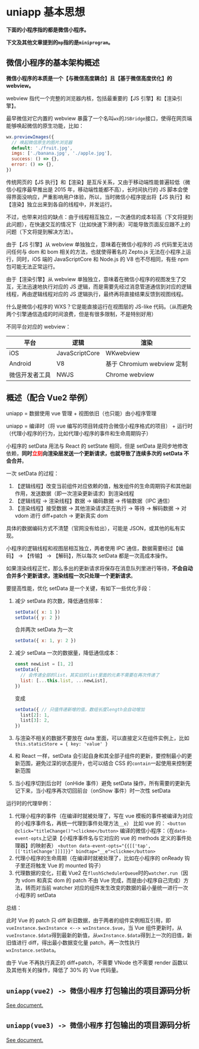 # uniapp 基本思想

**下面的小程序指的都是微信小程序。**

**下文及其他文章提到的`mp`指的是`miniprogram`。**

## 微信小程序的基本架构概述

**微信小程序的本质是一个【与微信高度耦合】且【基于微信高度优化】的 webview。**

webview 指代一个完整的浏览器内核，包括最重要的【JS 引擎】和【渲染引擎】。

最早微信对它内置的 webview 暴露了一个名叫`wx`的`JSBridge`接口，使得在网页端能够唤起微信的原生功能，比如：

```js
wx.previewImages({
  // 唤起微信原生的图片浏览器
  default: './fruit.jpg',
  imgs: ['./banana.jpg', './apple.jpg'],
  success: () => {},
  error: () => {},
})
```

传统网页的【JS 执行】和【渲染】是互斥关系，又由于移动端性能普遍较低（微信小程序最早推出是 2015 年，移动端性能都不高），长时间执行的 JS 脚本会使得界面没响应，严重影响用户体验，所以，当时微信小程序提出将【JS 执行】和【渲染】独立出来到各自的线程中，并发运行。

不过，也带来对应的缺点：由于线程相互独立，一次通信的成本较高（下文将提到此问题），在快速交互的情况下（比如快速下滑列表）可能导致页面反应跟不上的问题（下文将提到解决方法）。

由于【JS 引擎】从 webview 单独独立，意味着在微信小程序的 JS 代码里无法访问任何与 dom 和 bom 相关的方法，也就使得著名的 Zepto.js 无法在小程序上运行，同时，iOS 端的 JavaScriptCore 和 Node.js 的 V8 也不尽相同，有些 npm 包可能无法正常运行。

由于【渲染引擎】从 webview 单独独立，意味着在微信小程序的视图发生了交互，无法迅速地执行对应的 JS 逻辑，而是需要先经过消息管道通信到对应的逻辑线程，再由逻辑线程对应的 JS 逻辑执行，最终再将直接结果反馈到视图线程。

什么是微信小程序的 WXS？它是能直接运行在视图层的 JS-like 代码。（从而避免两个引擎通信造成的时间浪费，但是有很多限制，不是特别好用）

不同平台对应的 webview：

| 平台           | 逻辑           | 渲染                       |
| -------------- | -------------- | -------------------------- |
| iOS            | JavaScriptCore | WKwebview                  |
| Android        | V8             | 基于 Chromium webview 定制 |
| 微信开发者工具 | NWJS           | Chrome webview             |

## 概述（配合 Vue2 举例）

uniapp = 数据使用 vue 管理 + 视图依旧（也只能）由小程序管理

uniapp = 编译时（将 vue 编写的项目转成符合微信小程序格式的项目） + 运行时（代理小程序的行为，比如代理小程序的事件和生命周期钩子）

小程序的 setData 用法与 React 的 setState 相同，但是 setData 是同步地修改依赖，**同时<font color="red">立刻</font>向渲染层发送一个更新请求，也就导致了连续多次的 setData 不会合并**。

一次 setData 的过程：

1. 【逻辑线程】改变当前组件对应依赖的值，触发组件的生命周期钩子和其他副作用，发送数据（即一次渲染更新请求）到渲染线程
2. 【逻辑线程 -> 渲染线程】数据 -> 编码数据 -> 传输数据（IPC 通信）
3. 【渲染线程】接受数据 -> 其他渲染请求正在执行 -> 等待 -> 解码数据 -> 对 vdom 进行 diff+patch -> 更新真实 dom

具体的数据编码方式不清楚（官网没有给出），可能是 JSON，或其他的私有实现。

小程序的逻辑线程和视图层相互独立，两者使用 IPC 通信，数据需要经过【编码】 -> 【传输】 -> 【解码】，所以每次 setData 都是一次高成本操作。

如果渲染线程正忙，那么多出的更新请求将保存在消息队列里进行等待，**不会自动合并多个更新请求，渲染线程一次只处理一个更新请求**。

要提高性能，优化 setData 是一个关键，有如下一些优化手段：

1. 减少 setData 的次数，降低通信频率：

   ```js
   setData({ x: 1 })
   setData({ y: 2 })
   ```

   合并两次 setData 为一次

   ```js
   setData({ x: 1, y: 2 })
   ```

2. 减少 setData 一次的数据量，降低通信成本：

   ```js
   const newList = [1, 2]
   setData({
     // 会传递全部的list，其实旧的list里面的元素不需要在再次传递了
     list: [...this.list, ...newList],
   })
   ```

   变成

   ```js
   setData({ // 只值传递新增的值，数组长度length会自动增加
     list[2]: 1,
     list[3]: 2,
   })
   ```

3. 与渲染不相关的数据不要放在 data 里面，可以直接定义在组件实例上，比如`this.staticStore = { key: 'value' }`
4. 和 React 一样，setData 会引起自身和其全部子组件的更新，要控制最小的更新范围，避免过深的状态提升，也可以结合 CSS 的`contain`一起使用来控制更新范围
5. 当小程序切到后台时（onHide 事件）避免 setData 操作，所有需要的更新先记下来，当小程序再次切回前台（onShow 事件）时一次性 setData

运行时的代理举例：

1. 代理小程序的事件（在编译时就被处理了，写在 vue 模板的事件被编译为对应的小程序事件名，再统一代理到事件处理方法`__e`）
   比如 vue 的：
   `<button @click="titleChange()">clickme</button>`
   编译的微信小程序：（在`data-event-opts`上记录【小程序事件名与它对应的 vue 的 methods 定义的事件处理器】的映射表）
   `<button data-event-opts="{{[['tap',[['titleChange']]]]}}" bindtap="__e">clickme</button>`
2. 代理小程序的生命周期（在编译时就被处理了，比如在小程序的 onReady 钩子里还将触发 Vue 的 mounted 钩子）
3. 代理数据的变化，拦截 Vue2 在`flushSchedulerQueue`时的`watcher.run`（因为 vdom 和真实 dom 的 patch 不由 Vue 完成，而是由小程序自己完成）方法，转而对当前 watcher 对应的组件发生改变的数据的最小量统一进行一次小程序的 setData

总结：

此时 Vue 的 patch 只 diff 新旧数据，由于两者的组件实例相互引用，即`vueInstance.$wxInstance <--> wxInstance.$vue`，当 Vue 组件更新时，从`vueInstance.$data`得到最新的新值，从`wxInstance.$data`得到上一次的旧值，新旧值进行 diff，得出最小数据变化量 patch，再一次性执行 `wxInstance.setData`。

由于 Vue 不再执行真正的 diff+patch，不需要 VNode 也不需要 render 函数以及其他有关的操作，降低了 30% 的 Vue 代码量。

## `uniapp(vue2) -> 微信小程序` 打包输出的项目源码分析

[See document.](./uniappVue2ToWX.md)

## `uniapp(vue3) -> 微信小程序` 打包输出的项目源码分析

[See document.](./uniappVue3ToWX.md)
